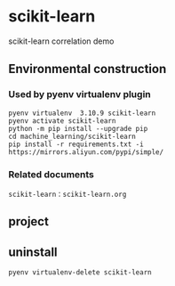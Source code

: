 # scikit-learn

scikit-learn correlation demo

## Environmental construction

### Used by pyenv virtualenv plugin

    pyenv virtualenv  3.10.9 scikit-learn 
    pyenv activate scikit-learn
    python -m pip install --upgrade pip
    cd machine_learning/scikit-learn
    pip install -r requirements.txt -i https://mirrors.aliyun.com/pypi/simple/

### Related documents

    scikit-learn：scikit-learn.org     

## project

## uninstall

    pyenv virtualenv-delete scikit-learn
